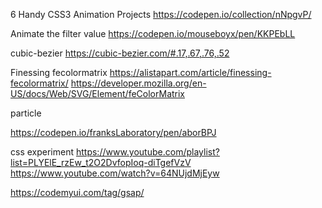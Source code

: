 
6 Handy CSS3 Animation Projects
https://codepen.io/collection/nNpgvP/

Animate the filter value
https://codepen.io/mouseboyx/pen/KKPEbLL

cubic-bezier
https://cubic-bezier.com/#.17,.67,.76,.52

Finessing fecolormatrix
https://alistapart.com/article/finessing-fecolormatrix/
https://developer.mozilla.org/en-US/docs/Web/SVG/Element/feColorMatrix


particle

https://codepen.io/franksLaboratory/pen/aborBPJ

css experiment
https://www.youtube.com/playlist?list=PLYElE_rzEw_t2O2DvfopIoq-diTgefVzV
https://www.youtube.com/watch?v=64NUjdMjEyw


https://codemyui.com/tag/gsap/



























